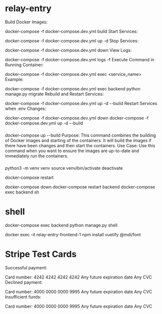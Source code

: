 # relay-entry

Build Docker Images:

docker-compose -f docker-compose.dev.yml build
Start Services:

docker-compose -f docker-compose.dev.yml up -d
Stop Services:

docker-compose -f docker-compose.dev.yml down
View Logs:

docker-compose -f docker-compose.dev.yml logs -f
Execute Command in Running Container:

docker-compose -f docker-compose.dev.yml exec <service_name> <command>
Example:

docker-compose -f docker-compose.dev.yml exec backend python manage.py migrate
Rebuild and Restart Services:

docker-compose -f docker-compose.dev.yml up -d --build
Restart Services when .env Changes:

docker-compose -f docker-compose.dev.yml down
docker-compose -f docker-compose.dev.yml up -d --build

### 

docker-compose up --build
Purpose: This command combines the building of Docker images and starting of the containers. It will build the images if there have been changes and then start the containers.
Use Case: Use this command when you want to ensure the images are up-to-date and immediately run the containers.

### 
 python3 -m venv venv
 source venv/bin/activate
 deactivate

 docker-compose restart

docker-compose down
docker-compose restart backend
docker-compose exec backend sh

# shell
docker-compose exec backend python manage.py shell

docker exec -it relay-entry-frontend-1 npm install vuetify @mdi/font

# Stripe Test Cards
Successful payment:

Card number: 4242 4242 4242 4242
Any future expiration date
Any CVC
Declined payment:

Card number: 4000 0000 0000 9995
Any future expiration date
Any CVC
Insufficient funds:

Card number: 4000 0000 0000 9995
Any future expiration date
Any CVC